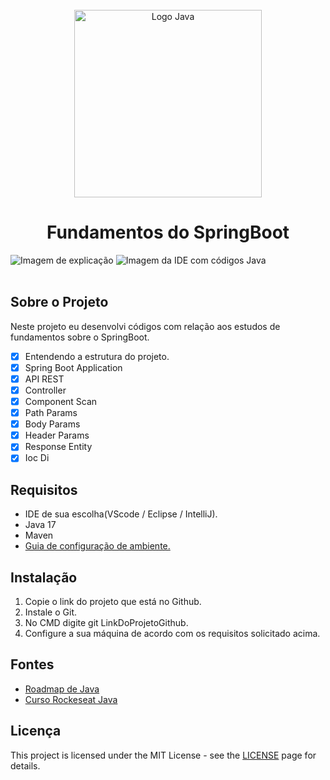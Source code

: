 <div align="center">
<br>
  <img src="https://github.com/HenriqueRodriguesOliveira/Projeto-SpringBoot/assets/79226722/709cff87-68a0-46be-ba98-d3cf809080a3" alt="Logo Java" width="300">
  <h1>Fundamentos do SpringBoot</h1>
</div>

<img src="https://github.com/HenriqueRodriguesOliveira/Projeto-SpringBoot/assets/79226722/e59bfafe-99e6-43ec-af54-1bc9319533d3" alt="Imagem de explicação">
<img src="https://github.com/HenriqueRodriguesOliveira/Projeto-SpringBoot/assets/79226722/48ab6243-aa13-4d11-9455-1c283b44b812" alt="Imagem da IDE com códigos Java">
</br>
</br>

## Sobre o Projeto
Neste projeto eu desenvolvi códigos com relação aos estudos de fundamentos sobre o SpringBoot.
- [x] Entendendo a estrutura do projeto.
- [x] Spring Boot Application
- [x] API REST
- [x] Controller
- [x] Component Scan
- [X] Path Params
- [X] Body Params
- [X] Header Params
- [x] Response Entity
- [x] Ioc Di

## Requisitos
 * IDE de sua escolha(VScode / Eclipse / IntelliJ).
 * Java 17
 * Maven
 * [Guia de configuração de ambiente.](https://spring.io/quickstart)

## Instalação
1. Copie o link do projeto que está no Github.
2. Instale o Git.
3. No CMD digite git LinkDoProjetoGithub.
4. Configure a sua máquina de acordo com os requisitos solicitado acima.

## Fontes
* [Roadmap de Java](https://roadmap.sh/java)
* [Curso Rockeseat Java](https://www.rocketseat.com.br/)

## Licença
This project is licensed under the MIT License - see the [LICENSE](https://opensource.org/licenses/MIT) page for details.
